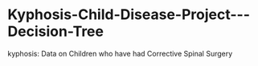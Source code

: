 # Kyphosis-Child-Disease-Project---Decision-Tree
kyphosis: Data on Children who have had Corrective Spinal Surgery 
